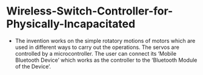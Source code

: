 # Wireless-Switch-Controller-for-Physically-Incapacitated
-  The invention works on the simple rotatory motions of motors which are used in different ways to carry out the operations. The servos are controlled by a microcontroller. The user can connect its ‘Mobile Bluetooth Device’ which works as the controller to the ‘Bluetooth Module of the Device’.

